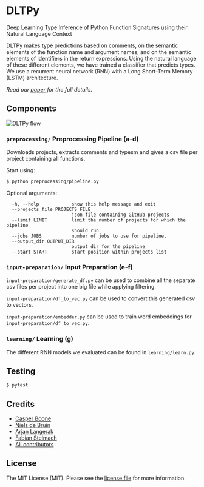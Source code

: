 # DLTPy
Deep Learning Type Inference of Python Function Signatures using their Natural Language Context

DLTPy makes type predictions based on comments, on the semantic elements of the function name and argument names,
and on the semantic elements of identifiers in the return expressions.  Using the natural language of these 
different elements, we have trained a classifier that predicts types. We use a recurrent neural network (RNN)
with a Long Short-Term Memory (LSTM) architecture.

_Read our [paper](paper.pdf) for the full details._

## Components

![DLTPy flow](https://user-images.githubusercontent.com/15815208/67791371-98049480-fa77-11e9-95ed-bb94e7b06eeb.png)

### `preprocessing/` Preprocessing Pipeline (a-d)
Downloads projects, extracts comments and typesm and gives a csv file per project containing all functions.

Start using:
``` bash
$ python preprocessing/pipeline.py
```
Optional arguments:
```
  -h, --help            show this help message and exit
  --projects_file PROJECTS_FILE
                        json file containing GitHub projects
  --limit LIMIT         limit the number of projects for which the pipeline
                        should run
  --jobs JOBS           number of jobs to use for pipeline.
  --output_dir OUTPUT_DIR
                        output dir for the pipeline
  --start START         start position within projects list
```

### `input-preparation/` Input Preparation (e-f)
`input-preparation/generate_df.py` can be used to combine all the separate csv files per project into one big file
while applying filtering.

`input-preparation/df_to_vec.py` can be used to convert this generated csv to vectors.

`input-preparation/embedder.py` can be used to train word embeddings for `input-preparation/df_to_vec.py`.

### `learning/` Learning (g)
The different RNN models we evaluated can be found in `learning/learn.py`.

## Testing
``` bash
$ pytest
```

## Credits
- [Casper Boone](https://github.com/casperboone)
- [Niels de Bruin](https://github.com/nielsdebruin)
- [Arjan Langerak](https://github.com/alangerak)
- [Fabian Stelmach](https://github.com/fabianstelmach)
- [All contributors](../../contributors)

## License
The MIT License (MIT). Please see the [license file](LICENSE) for more information.
